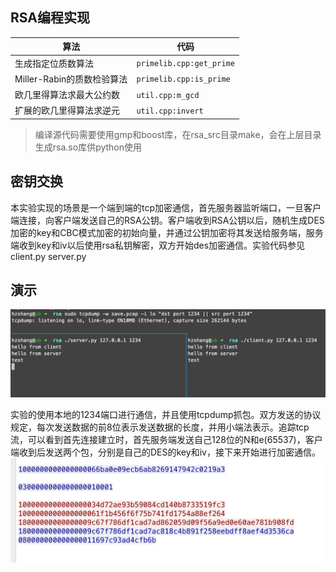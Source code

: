 ## RSA编程实现

算法|代码
----|----
|生成指定位质数算法| `primelib.cpp:get_prime`|
|Miller-Rabin的质数检验算法|`primelib.cpp:is_prime`|
|欧几里得算法求最大公约数|`util.cpp:m_gcd`|
|扩展的欧几里得算法求逆元|`util.cpp:invert`| 

> 编译源代码需要使用gmp和boost库，在rsa_src目录make，会在上层目录生成rsa.so库供python使用  


## 密钥交换
本实验实现的场景是一个端到端的tcp加密通信，首先服务器监听端口，一旦客户端连接，向客户端发送自己的RSA公钥。客户端收到RSA公钥以后，随机生成DES加密的key和CBC模式加密的初始向量，并通过公钥加密将其发送给服务端，服务端收到key和iv以后使用rsa私钥解密，双方开始des加密通信。实验代码参见client.py server.py  

## 演示
![](./1.png)

实验的使用本地的1234端口进行通信，并且使用tcpdump抓包。双方发送的协议规定，每次发送数据的前8位表示发送数据的长度，并用小端法表示。追踪tcp流，可以看到首先连接建立时，首先服务端发送自己128位的N和e(65537)，客户端收到后发送两个包，分别是自己的DES的key和iv，接下来开始进行加密通信。
![](./2.png)


